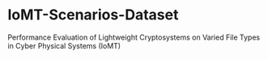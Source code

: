 # IoMT-Scenarios-Dataset
Performance Evaluation of Lightweight Cryptosystems on Varied File Types in Cyber Physical Systems (IoMT)
